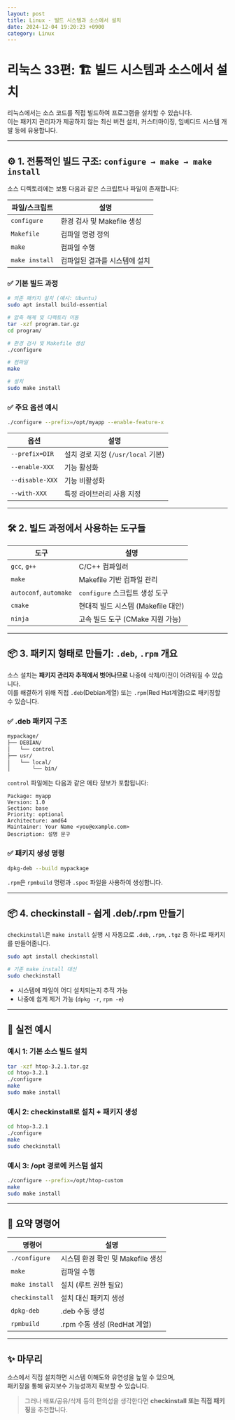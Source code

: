 ```yaml
---
layout: post
title: Linux - 빌드 시스템과 소스에서 설치
date: 2024-12-04 19:20:23 +0900
category: Linux
---
```

# 리눅스 33편: 🏗️ 빌드 시스템과 소스에서 설치

리눅스에서는 소스 코드를 직접 빌드하여 프로그램을 설치할 수 있습니다.  
이는 패키지 관리자가 제공하지 않는 최신 버전 설치, 커스터마이징, 임베디드 시스템 개발 등에 유용합니다.

---

## ⚙️ 1. 전통적인 빌드 구조: `configure → make → make install`

소스 디렉토리에는 보통 다음과 같은 스크립트나 파일이 존재합니다:

| 파일/스크립트 | 설명 |
|---------------|------|
| `configure`   | 환경 검사 및 Makefile 생성 |
| `Makefile`    | 컴파일 명령 정의 |
| `make`        | 컴파일 수행 |
| `make install`| 컴파일된 결과를 시스템에 설치 |

### ✅ 기본 빌드 과정

```bash
# 의존 패키지 설치 (예시: Ubuntu)
sudo apt install build-essential

# 압축 해제 및 디렉토리 이동
tar -xzf program.tar.gz
cd program/

# 환경 검사 및 Makefile 생성
./configure

# 컴파일
make

# 설치
sudo make install
```

### ✅ 주요 옵션 예시

```bash
./configure --prefix=/opt/myapp --enable-feature-x
```

| 옵션 | 설명 |
|------|------|
| `--prefix=DIR` | 설치 경로 지정 (`/usr/local` 기본) |
| `--enable-XXX` | 기능 활성화 |
| `--disable-XXX` | 기능 비활성화 |
| `--with-XXX` | 특정 라이브러리 사용 지정 |

---

## 🛠️ 2. 빌드 과정에서 사용하는 도구들

| 도구 | 설명 |
|------|------|
| `gcc`, `g++` | C/C++ 컴파일러 |
| `make` | Makefile 기반 컴파일 관리 |
| `autoconf`, `automake` | `configure` 스크립트 생성 도구 |
| `cmake` | 현대적 빌드 시스템 (Makefile 대안) |
| `ninja` | 고속 빌드 도구 (CMake 지원 가능) |

---

## 📦 3. 패키지 형태로 만들기: `.deb`, `.rpm` 개요

소스 설치는 **패키지 관리자 추적에서 벗어나므로** 나중에 삭제/이전이 어려워질 수 있습니다.  
이를 해결하기 위해 직접 `.deb`(Debian계열) 또는 `.rpm`(Red Hat계열)으로 패키징할 수 있습니다.

### ✅ .deb 패키지 구조

```bash
mypackage/
├── DEBIAN/
│   └── control
├── usr/
│   └── local/
│       └── bin/
```

`control` 파일에는 다음과 같은 메타 정보가 포함됩니다:

```
Package: myapp
Version: 1.0
Section: base
Priority: optional
Architecture: amd64
Maintainer: Your Name <you@example.com>
Description: 설명 문구
```

### ✅ 패키지 생성 명령

```bash
dpkg-deb --build mypackage
```

`.rpm`은 `rpmbuild` 명령과 `.spec` 파일을 사용하여 생성합니다.

---

## 📦 4. checkinstall - 쉽게 .deb/.rpm 만들기

`checkinstall`은 `make install` 실행 시 자동으로 `.deb`, `.rpm`, `.tgz` 중 하나로 패키지를 만들어줍니다.

```bash
sudo apt install checkinstall

# 기존 make install 대신
sudo checkinstall
```

- 시스템에 파일이 어디 설치되는지 추적 가능
- 나중에 쉽게 제거 가능 (`dpkg -r`, `rpm -e`)

---

## 🧪 실전 예시

### 예시 1: 기본 소스 빌드 설치

```bash
tar -xzf htop-3.2.1.tar.gz
cd htop-3.2.1
./configure
make
sudo make install
```

### 예시 2: checkinstall로 설치 + 패키지 생성

```bash
cd htop-3.2.1
./configure
make
sudo checkinstall
```

### 예시 3: /opt 경로에 커스텀 설치

```bash
./configure --prefix=/opt/htop-custom
make
sudo make install
```

---

## 📎 요약 명령어

| 명령어 | 설명 |
|--------|------|
| `./configure` | 시스템 환경 확인 및 Makefile 생성 |
| `make` | 컴파일 수행 |
| `make install` | 설치 (루트 권한 필요) |
| `checkinstall` | 설치 대신 패키지 생성 |
| `dpkg-deb` | .deb 수동 생성 |
| `rpmbuild` | .rpm 수동 생성 (RedHat 계열) |

---

## ✨ 마무리

소스에서 직접 설치하면 시스템 이해도와 유연성을 높일 수 있으며,  
패키징을 통해 유지보수 가능성까지 확보할 수 있습니다.

> 그러나 배포/공유/삭제 등의 편의성을 생각한다면 **checkinstall 또는 직접 패키징**을 추천합니다.